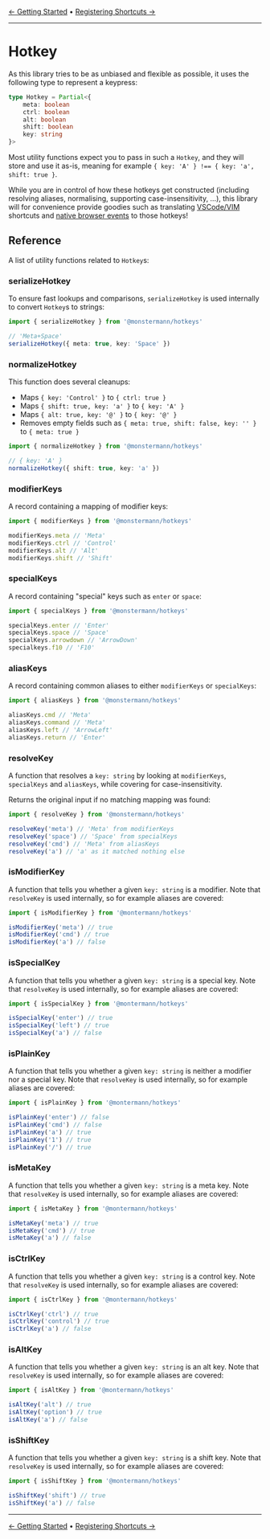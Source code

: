[← Getting Started](./getting-started.md) • [Registering Shortcuts →](./registering-shortcuts.md)

---

# Hotkey

As this library tries to be as unbiased and flexible as possible, it uses the following type to represent a keypress:

```ts
type Hotkey = Partial<{
    meta: boolean
    ctrl: boolean
    alt: boolean
    shift: boolean
    key: string
}>
```

Most utility functions expect you to pass in such a `Hotkey`, and they will store and use it as-is, meaning for example `{ key: 'A' } !== { key: 'a', shift: true }`.

While you are in control of how these hotkeys get constructed (including resolving aliases, normalising, supporting case-insensitivity, …), this library will for convenience provide goodies such as translating [VSCode/VIM](./registering-shortcuts.md) shortcuts and [native browser events](./executing-shortcuts.md) to those hotkeys!

## Reference

A list of utility functions related to `Hotkey`s:

### serializeHotkey

To ensure fast lookups and comparisons, `serializeHotkey` is used internally to convert `Hotkey`s to strings:

```ts
import { serializeHotkey } from '@monstermann/hotkeys'

// 'Meta+Space'
serializeHotkey({ meta: true, key: 'Space' })
```

### normalizeHotkey

This function does several cleanups:

- Maps `{ key: 'Control' }` to `{ ctrl: true }`
- Maps `{ shift: true, key: 'a' }` to `{ key: 'A' }`
- Maps `{ alt: true, key: '@' }` to `{ key: '@' }`
- Removes empty fields such as `{ meta: true, shift: false, key: '' }` to `{ meta: true }`

```ts
import { normalizeHotkey } from '@monstermann/hotkeys'

// { key: 'A' }
normalizeHotkey({ shift: true, key: 'a' })
```

### modifierKeys

A record containing a mapping of modifier keys:

```ts
import { modifierKeys } from '@monstermann/hotkeys'

modifierKeys.meta // 'Meta'
modifierKeys.ctrl // 'Control'
modifierKeys.alt // 'Alt'
modifierKeys.shift // 'Shift'
```

### specialKeys

A record containing "special" keys such as `enter` or `space`:

```ts
import { specialKeys } from '@monstermann/hotkeys'

specialKeys.enter // 'Enter'
specialKeys.space // 'Space'
specialKeys.arrowdown // 'ArrowDown'
specialkeys.f10 // 'F10'
```

### aliasKeys

A record containing common aliases to either `modifierKeys` or `specialKeys`:

```ts
import { aliasKeys } from '@monstermann/hotkeys'

aliasKeys.cmd // 'Meta'
aliasKeys.command // 'Meta'
aliasKeys.left // 'ArrowLeft'
aliasKeys.return // 'Enter'
```

### resolveKey

A function that resolves a `key: string` by looking at `modifierKeys`, `specialKeys` and `aliasKeys`, while covering for case-insensitivity.

Returns the original input if no matching mapping was found:

```ts
import { resolveKey } from '@monstermann/hotkeys'

resolveKey('meta') // 'Meta' from modifierKeys
resolveKey('space') // 'Space' from specialKeys
resolveKey('cmd') // 'Meta' from aliasKeys
resolveKey('a') // 'a' as it matched nothing else
```

### isModifierKey

A function that tells you whether a given `key: string` is a modifier. Note that `resolveKey` is used internally, so for example aliases are covered:

```ts
import { isModifierKey } from '@montermann/hotkeys'

isModifierKey('meta') // true
isModifierKey('cmd') // true
isModifierKey('a') // false
```

### isSpecialKey

A function that tells you whether a given `key: string` is a special key. Note that `resolveKey` is used internally, so for example aliases are covered:

```ts
import { isSpecialKey } from '@montermann/hotkeys'

isSpecialKey('enter') // true
isSpecialKey('left') // true
isSpecialKey('a') // false
```

### isPlainKey

A function that tells you whether a given `key: string` is neither a modifier nor a special key. Note that `resolveKey` is used internally, so for example aliases are covered:

```ts
import { isPlainKey } from '@montermann/hotkeys'

isPlainKey('enter') // false
isPlainKey('cmd') // false
isPlainKey('a') // true
isPlainKey('1') // true
isPlainKey('/') // true
```

### isMetaKey

A function that tells you whether a given `key: string` is a meta key. Note that `resolveKey` is used internally, so for example aliases are covered:

```ts
import { isMetaKey } from '@montermann/hotkeys'

isMetaKey('meta') // true
isMetaKey('cmd') // true
isMetaKey('a') // false
```

### isCtrlKey

A function that tells you whether a given `key: string` is a control key. Note that `resolveKey` is used internally, so for example aliases are covered:

```ts
import { isCtrlKey } from '@montermann/hotkeys'

isCtrlKey('ctrl') // true
isCtrlKey('control') // true
isCtrlKey('a') // false
```

### isAltKey

A function that tells you whether a given `key: string` is an alt key. Note that `resolveKey` is used internally, so for example aliases are covered:

```ts
import { isAltKey } from '@montermann/hotkeys'

isAltKey('alt') // true
isAltKey('option') // true
isAltKey('a') // false
```

### isShiftKey

A function that tells you whether a given `key: string` is a shift key. Note that `resolveKey` is used internally, so for example aliases are covered:

```ts
import { isShiftKey } from '@montermann/hotkeys'

isShiftKey('shift') // true
isShiftKey('a') // false
```

---

[← Getting Started](./getting-started.md) • [Registering Shortcuts →](./registering-shortcuts.md)
